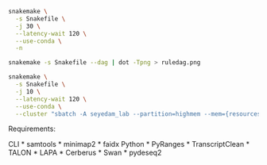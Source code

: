 ```bash
snakemake \
  -s Snakefile \
  -j 30 \
  --latency-wait 120 \
  --use-conda \
  -n
  ```

```bash
snakemake -s Snakefile --dag | dot -Tpng > ruledag.png
```

```bash
snakemake \
  -s Snakefile \
  -j 10 \
  --latency-wait 120 \
  --use-conda \
  --cluster "sbatch -A seyedam_lab --partition=highmem --mem={resources.mem_gb}GB -c {resources.threads} --mail-user=freese@uci.edu --mail-type=START,END,FAIL --time=72:00:00" -n
  ```

  Requirements:

  CLI
    * samtools
    * minimap2
    * faidx
  Python
    * PyRanges
    * TranscriptClean
    * TALON
    * LAPA
    * Cerberus
    * Swan
    * pydeseq2
